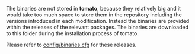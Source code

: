 The binaries are not stored in **tomato**, because they relatively big and it would take too much space to store them in the repository including the versions introduced in each modification. Instead the binaries are provided within the releases of the relevant packages. The binaries are downloaded to this folder during the installation process of tomato.

Please refer to [config/binaries.cfg](https://github.com/sertansenturk/tomato/blob/master/config/binaries.cfg) for these releases.